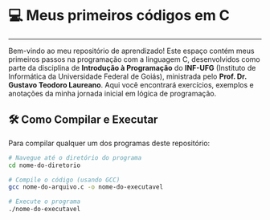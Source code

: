 # 💻 Meus primeiros códigos em C
---
Bem-vindo ao meu repositório de aprendizado! 
Este espaço contém meus primeiros passos na programação com a linguagem C, desenvolvidos como parte da disciplina de **Introdução à Programação** do **INF-UFG** (Instituto de Informática da Universidade Federal de Goiás), ministrada pelo **Prof. Dr. Gustavo Teodoro Laureano**. Aqui você encontrará exercícios, exemplos e anotações da minha jornada inicial em lógica de programação.
 
## 🛠️ Como Compilar e Executar

Para compilar qualquer um dos programas deste repositório:

```bash
# Navegue até o diretório do programa
cd nome-do-diretorio

# Compile o código (usando GCC)
gcc nome-do-arquivo.c -o nome-do-executavel

# Execute o programa
./nome-do-executavel
